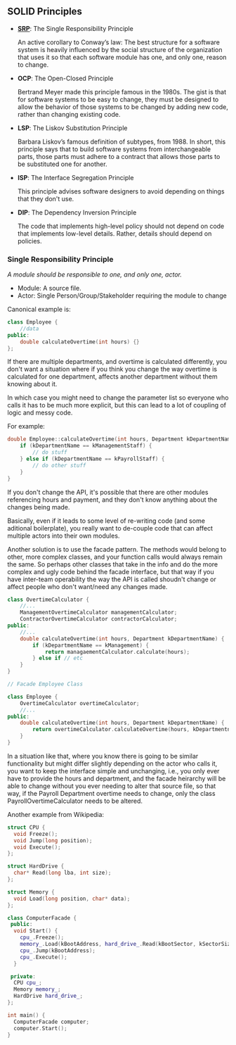 ## SOLID Principles

*   [**SRP**](#single-responsibility-principle): The Single Responsibility Principle

    An active corollary to Conway’s law: The best structure for a software system is heavily influenced by the social structure of the organization that uses it so that each software module has one, and only one, reason to change.

*   **OCP**: The Open-Closed Principle

    Bertrand Meyer made this principle famous in the 1980s. The gist is that for software systems to be easy to change, they must be designed to allow the behavior of those systems to be changed by adding new code, rather than changing existing code.

*   **LSP**: The Liskov Substitution Principle

    Barbara Liskov’s famous definition of subtypes, from 1988. In short, this principle says that to build software systems from interchangeable parts, those parts must adhere to a contract that allows those parts to be substituted one for another.

*   **ISP**: The Interface Segregation Principle

    This principle advises software designers to avoid depending on things that they don't use.

*   **DIP**: The Dependency Inversion Principle

    The code that implements high-level policy should not depend on code that implements low-level details. Rather, details should depend on policies.


### Single Responsibility Principle

*A module should be responsible to one, and only one, actor.*

- Module: A source file.
- Actor: Single Person/Group/Stakeholder requiring the module to change

Canonical example is:

```c++
class Employee {
    //data
public:
    double calculateOvertime(int hours) {}
};
```

If there are multiple departments, and overtime is calculated differently, you don't want a situation where if you think you change the way overtime is calculated for one department, affects another department without them knowing about it.

In which case you might need to change the parameter list so everyone who calls it has to be much more explicit, but this can lead to a lot of coupling of logic and messy code.

For example:
```c++
double Employee::calculateOvertime(int hours, Department kDepartmentName) {
    if (kDepartmentName == kManagementStaff) {
        // do stuff
    } else if (kDepartmentName == kPayrollStaff) {
        // do other stuff
    }
}
```

If you don't change the API, it's possible that there are other modules referencing hours and payment, and they don't know anything about the changes being made.

Basically, even if it leads to some level of re-writing code (and some aditional boilerplate), you really want to de-couple code that can affect multiple actors into their own modules. 

Another solution is to use the facade pattern. The methods would belong to other, more complex classes, and your function calls would always remain the same. So perhaps other classes that take in the info and do the more complex and ugly code behind the facade interface, but that way if you have inter-team operability the way the API is called shoudn't change or affect people who don't want/need any changes made.

```c++
class OvertimeCalculator {
    //...
    ManagementOvertimeCalculator managementCalculator;
    ContractorOvertimeCalculator contractorCalculator;
public:
    //...
    double calculateOvertime(int hours, Department kDepartmentName) {
        if (kDepartmentName == kManagement) {
            return managaementCalculator.calculate(hours);
        } else if // etc
    }
}

// Facade Employee Class

class Employee {
    OvertimeCalculator overtimeCalculator;
    //...
public:
    double calculateOvertime(int hours, Department kDepartmentName) {
        return overtimeCalculator.calculateOvertime(hours, kDepartmentname);
    }
}

```

In a situation like that, where you know there is going to be similar functionality but might differ slightly depending on the actor who calls it, you want to keep the interface simple and unchanging, i.e., you only ever have to provide the hours and department, and the facade heirarchy will be able to change without you ever needing to alter that source file, so that way, if the Payroll Department overtime needs to change, only the class PayrollOvertimeCalculator needs to be altered.

Another example from Wikipedia:

```c++
struct CPU {
  void Freeze();
  void Jump(long position);
  void Execute();
};

struct HardDrive {
  char* Read(long lba, int size);
};

struct Memory {
  void Load(long position, char* data);
};

class ComputerFacade {
 public:
  void Start() {
    cpu_.Freeze();
    memory_.Load(kBootAddress, hard_drive_.Read(kBootSector, kSectorSize));
    cpu_.Jump(kBootAddress);
    cpu_.Execute();
  }

 private:
  CPU cpu_;
  Memory memory_;
  HardDrive hard_drive_;
};

int main() {
  ComputerFacade computer;
  computer.Start();
}
```
